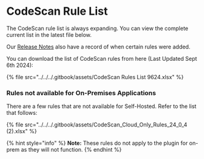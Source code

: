 # CodeScan Rule List

The CodeScan rule list is always expanding. You can view the complete current list in the latest file below.

Our [Release Notes](../../../overview/release-notes/codescan-release-notes/) also have a record of when certain rules were added.

You can download the list of CodeScan rules from here (Last Updated Sept 6th 2024):&#x20;

{% file src="../../../.gitbook/assets/CodeScan Rules List 9624.xlsx" %}

### Rules not available for On-Premises Applications

There are a few rules that are not available for Self-Hosted. Refer to the list that follows:

{% file src="../../../.gitbook/assets/CodeScan_Cloud_Only_Rules_24_0_4 (2).xlsx" %}

{% hint style="info" %}
**Note:** These rules do not apply to the plugin for on-prem as they will not function.
{% endhint %}
